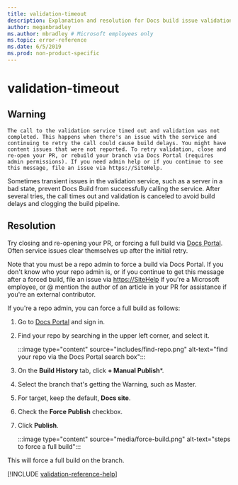 ```yaml
---
title: validation-timeout
description: Explanation and resolution for Docs build issue validation-timeout
author: meganbradley
ms.author: mbradley # Microsoft employees only
ms.topic: error-reference
ms.date: 6/5/2019
ms.prod: non-product-specific
---
```

# validation-timeout

## Warning

`The call to the validation service timed out and validation was not completed. This happens when there's an issue with the service and continuing to retry the call could cause build delays. You might have content issues that were not reported. To retry validation, close and re-open your PR, or rebuild your branch via Docs Portal (requires admin permissions). If you need admin help or if you continue to see this message, file an issue via https://SiteHelp.`

Sometimes transient issues in the validation service, such as a server in a bad state, prevent Docs Build from successfully calling the service. After several tries, the call times out and validation is canceled to avoid build delays and clogging the build pipeline.

## Resolution

Try closing and re-opening your PR, or forcing a full build via [Docs Portal](https://ops.microsoft.com/#/). Often service issues clear themselves up after the initial retry.

Note that you must be a repo admin to force a build via Docs Portal. If you don't know who your repo admin is, or if you continue to get this message after a forced build, file an issue via [https://SiteHelp](https://SiteHelp) if you're a Microsoft employee, or @ mention the author of an article in your PR for assistance if you're an external contributor.

If you're a repo admin, you can force a full build as follows:

1. Go to [Docs Portal](https://ops.microsoft.com/#/) and sign in.
1. Find your repo by searching in the upper left corner, and select it.

   :::image type="content" source="includes/find-repo.png" alt-text="find your repo via the Docs Portal search box":::
1. On the **Build History** tab, click **+ Manual Publish***.
1. Select the branch that's getting the Warning, such as Master.
1. For target, keep the default, **Docs site**.
1. Check the **Force Publish** checkbox.
1. Click **Publish**.

   :::image type="content" source="media/force-build.png" alt-text="steps to force a full build":::

This will force a full build on the branch.

<!--make sure to add this file to your includes folder and verify the path-->
[!INCLUDE [validation-reference-help](includes/validation-reference-help.md)]
